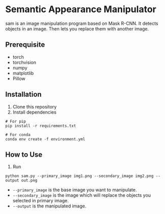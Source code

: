 # Semantic Appearance Manipulator

sam is an image manipulation program based on Mask R-CNN. It detects objects in an image. Then lets you replace them with another image.

## Prerequisite

- torch
- torchvision
- numpy
- matplotlib
- Pillow

## Installation

1. Clone this repository
2. Install dependencies
```
# For pip
pip install -r requirements.txt

# For conda
conda env create -f environment.yml
```

## How to Use

1. Run
```
python sam.py --primary_image img1.png --secondary_image img2.png --output out.png
```

- `--primary_image` is the base image you want to manipulate.
- `--secondary_image` is the image which will replace the objects you selected in primary image.
- `--output` is the manipulated image.
